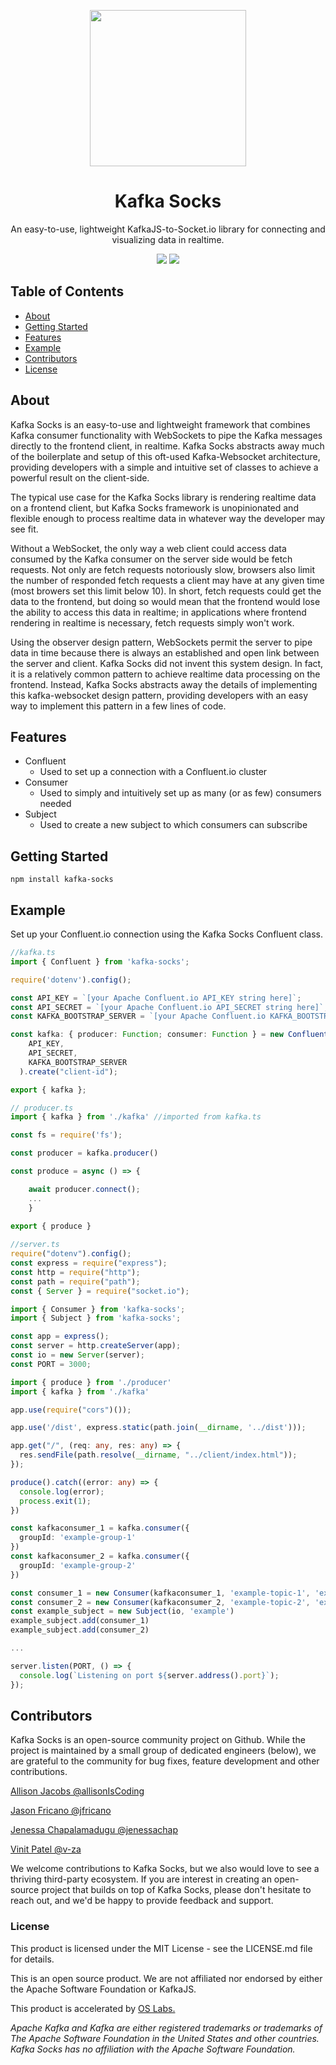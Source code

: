 <p align="center">
<img src="https://user-images.githubusercontent.com/76595505/120492529-2645a880-c388-11eb-8533-779b6770b243.png" width="250" />
</p>
<h1 align ="center">Kafka Socks</h1>
<p align="center">An easy-to-use, lightweight KafkaJS-to-Socket.io library for connecting and visualizing data in realtime.</p>
<p align="center">
<img id="MIT-License" src="https://img.shields.io/apm/l/atomic-design-ui.svg?" />
<img id="MIT-License" src="https://img.shields.io/apm/l/atomic-design-ui.svg?" />
</p>
<h2>Table of Contents</h2>

* [About](https://github.com/oslabs-beta/Kafkasocks/#About)
* [Getting Started](https://github.com/oslabs-beta/Kafkasocks/#Getting-Started])
* [Features](https://github.com/oslabs-beta/Kafkasocks/#Features)
* [Example](https://github.com/oslabs-beta/Kafkasocks/#Example)
* [Contributors](https://github.com/oslabs-beta/Kafkasocks/#Contributors)
* [License](https://github.com/oslabs-beta/Kafkasocks/#License)

<h2 href="#About">About</h2>

Kafka Socks is an easy-to-use and lightweight framework that combines Kafka consumer functionality with WebSockets to pipe the Kafka messages directly to the frontend client, in realtime. Kafka Socks abstracts away much of the boilerplate and setup of this oft-used Kafka-Websocket architecture, providing developers with a simple and intuitive set of classes to achieve a powerful result on the client-side.

The typical use case for the Kafka Socks library is rendering realtime data on a frontend client, but Kafka Socks framework is unopinionated and flexible enough to process realtime data in whatever way the developer may see fit.

Without a WebSocket, the only way a web client could access data consumed by the Kafka consumer on the server side would be fetch requests. Not only are fetch requests notoriously slow, browsers also limit the number of responded fetch requests a client may have at any given time (most browers set this limit below 10). In short, fetch requests could get the data to the frontend, but doing so would mean that the frontend would lose the ability to access this data in realtime; in applications where frontend rendering in realtime is necessary, fetch requests simply won't work.

Using the observer design pattern, WebSockets permit the server to pipe data in time because there is always an established and open link between the server and client. Kafka Socks did not invent this system design. In fact, it is a relatively common pattern to achieve realtime data processing on the frontend. Instead, Kafka Socks abstracts away the details of implementing this kafka-websocket design pattern, providing developers with an easy way to implement this pattern in a few lines of code.


<h2 href="#Features">Features</h2>

* Confluent 
    * Used to set up a connection with a Confluent.io cluster
* Consumer
    * Used to simply and intuitively set up as many (or as few) consumers needed
* Subject
    * Used to create a new subject to which consumers can subscribe

<h2>Getting Started</h2>

``` npm install kafka-socks ```

<h2 href="#Example">Example</h2>

Set up your Confluent.io connection using the Kafka Socks Confluent class.
```typescript
//kafka.ts 
import { Confluent } from 'kafka-socks';

require('dotenv').config();

const API_KEY = `[your Apache Confluent.io API_KEY string here]`;
const API_SECRET = `[your Apache Confluent.io API_SECRET string here]`;
const KAFKA_BOOTSTRAP_SERVER = `[your Apache Confluent.io KAFKA_BOOTSTRAP_SERVER string here]`;

const kafka: { producer: Function; consumer: Function } = new Confluent(
    API_KEY,
    API_SECRET,
    KAFKA_BOOTSTRAP_SERVER
  ).create("client-id");

export { kafka };
```

```typescript
// producer.ts 
import { kafka } from './kafka' //imported from kafka.ts

const fs = require('fs');

const producer = kafka.producer()

const produce = async () => {

    await producer.connect();
    ...
    }
    
export { produce }
```

```typescript
//server.ts
require("dotenv").config();
const express = require("express");
const http = require("http");
const path = require("path");
const { Server } = require("socket.io");

import { Consumer } from 'kafka-socks';
import { Subject } from 'kafka-socks';

const app = express();
const server = http.createServer(app);
const io = new Server(server);
const PORT = 3000;

import { produce } from './producer'
import { kafka } from './kafka'

app.use(require("cors")());

app.use('/dist', express.static(path.join(__dirname, '../dist')));

app.get("/", (req: any, res: any) => {
  res.sendFile(path.resolve(__dirname, "../client/index.html"));
});

produce().catch((error: any) => {
  console.log(error);
  process.exit(1);
})

const kafkaconsumer_1 = kafka.consumer({
  groupId: 'example-group-1'
})
const kafkaconsumer_2 = kafka.consumer({
  groupId: 'example-group-2'
})

const consumer_1 = new Consumer(kafkaconsumer_1, 'example-topic-1', 'example-message-1') //
const consumer_2 = new Consumer(kafkaconsumer_2, 'example-topic-2', 'example-message-2')
const example_subject = new Subject(io, 'example')
example_subject.add(consumer_1)
example_subject.add(consumer_2)

...

server.listen(PORT, () => {
  console.log(`Listening on port ${server.address().port}`);
});
```

<h2 href="#Contributors">Contributors</h2>

Kafka Socks is an open-source community project on Github. While the project is maintained by a small group of dedicated engineers (below), we are grateful to the community for bug fixes, feature development and other contributions. 

[Allison Jacobs @allisonIsCoding](https://github.com/allisonIsCoding)

[Jason Fricano @jfricano](https://github.com/jfricano)

[Jenessa Chapalamadugu @jenessachap](https://github.com/jenessachap)

[Vinit Patel @v-za](https://github.com/v-za)

We welcome contributions to Kafka Socks, but we also would love to see a thriving third-party ecosystem. If you are interest in creating an open-source project that builds on top of Kafka Socks, please don't hesitate to reach out, and we'd be happy to provide feedback and support.

<h3 href="#License">License</h3>

This product is licensed under the MIT License - see the LICENSE.md file for details.

This is an open source product. We are not affiliated nor endorsed by either the Apache Software Foundation or KafkaJS.

This product is accelerated by [OS Labs.](https://opensourcelabs.io/)

*Apache Kafka and Kafka are either registered trademarks or trademarks of The Apache Software Foundation in the United States and other countries. Kafka Socks has no affiliation with the Apache Software Foundation.*
